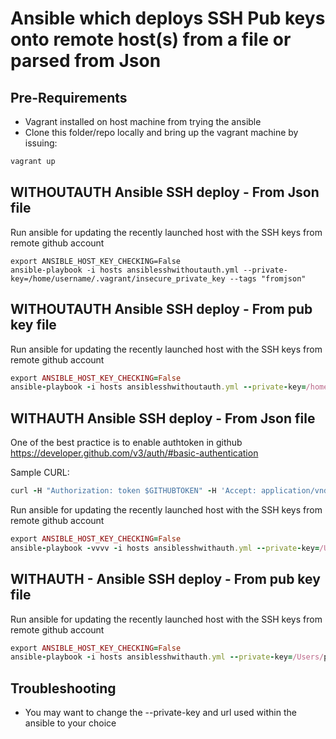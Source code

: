 # Ansible which deploys SSH Pub keys onto remote host(s) from a file or parsed from Json

## Pre-Requirements
- Vagrant installed on host machine from trying the ansible
- Clone this folder/repo locally and bring up the vagrant machine by issuing:
````ruby
vagrant up
````

## WITHOUTAUTH Ansible SSH deploy - From Json file

Run ansible for updating the recently launched host with the SSH keys from remote github account
````
export ANSIBLE_HOST_KEY_CHECKING=False
ansible-playbook -i hosts ansiblesshwithoutauth.yml --private-key=/home/username/.vagrant/insecure_private_key --tags "fromjson"
````

## WITHOUTAUTH Ansible SSH deploy - From pub key file

Run ansible for updating the recently launched host with the SSH keys from remote github account
````ruby
export ANSIBLE_HOST_KEY_CHECKING=False
ansible-playbook -i hosts ansiblesshwithoutauth.yml --private-key=/home/username/.vagrant/insecure_private_key --tags "frompubkey"
````

## WITHAUTH Ansible SSH deploy - From Json file

One of the best practice is to enable authtoken in github
https://developer.github.com/v3/auth/#basic-authentication

Sample CURL:
````ruby
curl -H "Authorization: token $GITHUBTOKEN" -H 'Accept: application/vnd.github.v3.raw' -L https://api.github.com/repos/mcheriyath/helper-scripts/contents/ansiblessh/sample.json
````


Run ansible for updating the recently launched host with the SSH keys from remote github account
````ruby
export ANSIBLE_HOST_KEY_CHECKING=False
ansible-playbook -vvvv -i hosts ansiblesshwithauth.yml --private-key=/Users/prokarma/.vagrant.d/insecure_private_key --tags "fromjson" --extra-vars githubtoken=$GITHUBTOKEN
````

## WITHAUTH - Ansible SSH deploy - From pub key file

Run ansible for updating the recently launched host with the SSH keys from remote github account
````ruby
export ANSIBLE_HOST_KEY_CHECKING=False
ansible-playbook -i hosts ansiblesshwithauth.yml --private-key=/Users/prokarma/.vagrant.d/insecure_private_key --tags "frompubkey" --extra-vars githubtoken=$GITHUBTOKEN
````

## Troubleshooting

- You may want to change the --private-key and url used within the ansible to your choice

